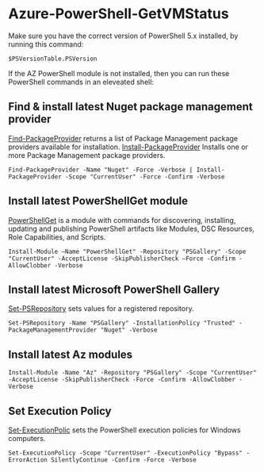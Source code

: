 # Azure-PowerShell-GetVMStatus

Make sure you have the correct version of PowerShell 5.x installed, by running this command:

    $PSVersionTable.PSVersion

If the AZ PowerShell module is not installed, then you can run these PowerShell commands in an eleveated shell:

## Find & install latest Nuget package management provider

[Find-PackageProvider](https://docs.microsoft.com/powershell/module/packagemanagement/find-packageprovider) returns a list of Package Management package providers available for installation. [Install-PackageProvider](https://docs.microsoft.com/powershell/module/packagemanagement/install-packageprovider) Installs one or more Package Management package providers.

    Find-PackageProvider -Name "Nuget" -Force -Verbose | Install-PackageProvider -Scope "CurrentUser" -Force -Confirm -Verbose
    
## Install latest PowerShellGet module

[PowerShellGet](https://docs.microsoft.com/powershell/module/powershellget) is a module with commands for discovering, installing, updating and publishing PowerShell artifacts like Modules, DSC Resources, Role Capabilities, and Scripts.

    Install-Module –Name "PowerShellGet" -Repository "PSGallery" -Scope "CurrentUser" -AcceptLicense -SkipPublisherCheck –Force -Confirm -AllowClobber -Verbose
    
## Install latest  Microsoft PowerShell Gallery
    
[Set-PSRepository](https://docs.microsoft.com/powershell/module/powershellget/set-psrepository) sets values for a registered repository.

    Set-PSRepository -Name "PSGallery" -InstallationPolicy "Trusted" -PackageManagementProvider "Nuget" -Verbose
    
## Install latest Az modules

    Install-Module -Name "Az" -Repository "PSGallery" -Scope "CurrentUser" -AcceptLicense -SkipPublisherCheck -Force -Confirm -AllowClobber -Verbose
    
## Set Execution Policy

[Set-ExecutionPolic](https://docs.microsoft.com/powershell/module/microsoft.powershell.security/set-executionpolicy) sets the PowerShell execution policies for Windows computers.

    Set-ExecutionPolicy -Scope "CurrentUser" -ExecutionPolicy "Bypass" -ErrorAction SilentlyContinue -Confirm -Force -Verbose
